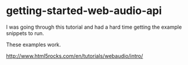 getting-started-web-audio-api
=============================

I was going through this tutorial and had a hard time getting the example snippets to run.

These examples work.

http://www.html5rocks.com/en/tutorials/webaudio/intro/

